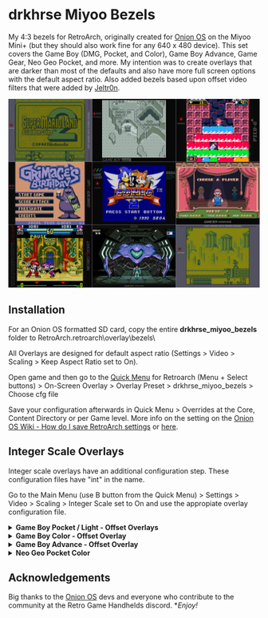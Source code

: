 # drkhrse Miyoo Bezels
My 4:3 bezels for RetroArch, originally created for [Onion OS](https://github.com/OnionUI/Onion) on the Miyoo Mini+ (but they should also work fine for any 640 x 480 device). This set covers the Game Boy (DMG, Pocket, and Color), Game Boy Advance, Game Gear, Neo Geo Pocket, and more. My intention was to create overlays that are darker than most of the defaults and also have more full screen options with the default aspect ratio. Also added bezels based upon offset video filters that were added by [Jeltr0n](https://github.com/OnionUI/Onion/discussions/708).

![Screenshot](/screenshots/Overview.png)

## Installation
For an Onion OS formatted SD card, copy the entire **drkhrse_miyoo_bezels** folder to RetroArch\.retroarch\overlay\bezels\

All Overlays are designed for default aspect ratio (Settings > Video > Scaling > Keep Aspect Ratio set to On).

Open game and then go to the [Quick Menu](https://github.com/OnionUI/Onion/wiki/Global-Shortcuts) for Retroarch (Menu + Select buttons) > On-Screen Overlay > Overlay Preset > drkhrse_miyoo_bezels > Choose cfg file

Save your configuration afterwards in Quick Menu > Overrides at the Core, Content Directory or per Game level. More info on the setting on the [Onion OS Wiki - How do I save RetroArch settings](https://github.com/OnionUI/Onion/wiki/Frequently-Asked-Questions-%28FAQ%29#how-do-i-save-retroarch-settings) or [here](https://docs.libretro.com/guides/overrides/).

## Integer Scale Overlays

Integer scale overlays have an additional configuration step. These configuration files have "int" in the name.

Go to the Main Menu (use B button from the Quick Menu) > Settings > Video > Scaling > Integer Scale set to On and use the appropiate overlay configuration file.

<details>
  <summary><b>Game Boy Pocket / Light - Offset Overlays</b></summary>
  
  ## Game Boy Pocket / Light - Offset Overlays
  
  Use the following settings ([per Jeltr0n's Overlays](https://github.com/OnionUI/Onion/discussions/708))
  
  - Quick Menu > Core Options
    - GB Colorization= internal
    - Current category for palettes = Essentials
  - Color Categories
    - Essentials = (GB-DMG for the original green gameboy palette or GB-Pocket for the pocket grayscale palette)
  
  - Settings
    - Video
      - Scaling
        - Integer Scale= ON
        - Keep Aspect Ratio= ON
        - Video Filter= /GB-GBC/Filters for overlays/(DMG_GreenGrid for green color scheme, GBP_GrayGrid for gray pocket style) (there does not seem to be one built for Game Boy Light colors yet)
    - On-Screen Display
      - On-Screen Overlay
        - Display overlay= ON
        - Overlay Preset= /bezels/drkhrse_miyoo_bezels/GBOffset (filter required)/GBP.cfg (-Noise is an optional variant that replicates the reflective backing of the gb screen) or GBL.cfg
        - Overlay Opacity= 1.00
</details>
<details>
  <summary><b>Game Boy Color - Offset Overlay</b></summary>

  ## Game Boy Color - Offset Overlay

  - Quick Menu > Core Options
    - Color Correction = GBC Only (set to OFF if you prefer ultra-saturated unrealistic colors)
    - Color Correction Mode = Accurate for very desaturated, Fast for mild desaturation
  
  - Settings
    - Video
      - Scaling
        - Integer Scale = ON
        - Keep Aspect Ratio = ON
        - Video Filter = /GB-GBC/filters for overlays/GBC_DarkGridReshade
    - On-Screen Display
      - On-Screen Overlay
        - Display overlay = ON
        - Overlay Preset = /bezels/drkhrse_miyoo_bezels/GBOffset (filter required)/GBC.cfg
        - Overlay Opacity = 1.00
</details>
<details>
  <summary><b>Game Boy Advance - Offset Overlay</b></summary>

  ## Game Boy Advance - Offset Overlay
  
  - Quick Menu > Core Options
    - Color Correction= ON for realistic color, OFF for saturated color
  
  - Settings
    - Video
      - Scaling
        - Integer Scale = OFF
        - Keep Aspect Ratio = ON
        - Video Filter = /GBA/filters for overlays/GBAOffset
    - On-Screen Display
      - On-Screen Overlay
        - Display overlay = ON
        - Overlay Preset = /bezels/drkhrse_miyoo_bezels/GBOffset (filter required)/GBA__(Choose if you want grid or scanline)_(The number represents how opaque the effect will be)
        - Overlay Opacity = 1.00
</details>
<details>
  <summary><b>Neo Geo Pocket Color</b></summary>

  ## Neo Geo Pocket Color
  
  - Settings
    - Video
      - Scaling
        - Integer Scale = OFF
        - Keep Aspect Ratio = ON
    - On-Screen Display
      - On-Screen Overlay
        - Display overlay = ON
        - Overlay Preset = /bezels/drkhrse_miyoo_bezels/NGP or NGPC
        - Overlay Opacity = 1.00
</details>

## Acknowledgements
Big thanks to the [Onion OS](https://github.com/OnionUI/Onion) devs and everyone who contribute to the community at the Retro Game Handhelds discord. **Enjoy!*
